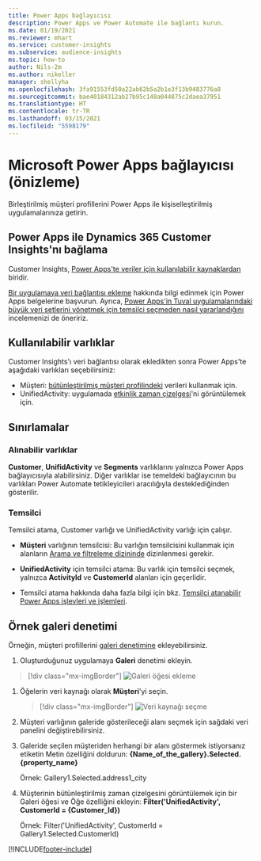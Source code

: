 ```yaml
---
title: Power Apps bağlayıcısı
description: Power Apps ve Power Automate ile bağlantı kurun.
ms.date: 01/19/2021
ms.reviewer: mhart
ms.service: customer-insights
ms.subservice: audience-insights
ms.topic: how-to
author: Nils-2m
ms.author: nikeller
manager: shellyha
ms.openlocfilehash: 3fa91553fd50a22ab62b5a2b1e3f13b9483776a8
ms.sourcegitcommit: bae40184312ab27b95c140a044875c2daea37951
ms.translationtype: HT
ms.contentlocale: tr-TR
ms.lasthandoff: 03/15/2021
ms.locfileid: "5598179"
---
```

# <a name="microsoft-power-apps-connector-preview"></a>Microsoft Power Apps bağlayıcısı (önizleme)

Birleştirilmiş müşteri profillerini Power Apps ile kişiselleştirilmiş uygulamalarınıza getirin.

## <a name="connect-power-apps-and-dynamics-365-customer-insights"></a>Power Apps ile Dynamics 365 Customer Insights'nı bağlama

Customer Insights, [Power Apps'te veriler için kullanılabilir kaynaklardan](/powerapps/maker/canvas-apps/working-with-data-sources) biridir.

[Bir uygulamaya veri bağlantısı ekleme](/powerapps/maker/canvas-apps/add-data-connection) hakkında bilgi edinmek için Power Apps belgelerine başvurun. Ayrıca, [Power Apps'in Tuval uygulamalarındaki büyük veri setlerini yönetmek için temsilci seçmeden nasıl yararlandığını](/powerapps/maker/canvas-apps/delegation-overview) incelemenizi de öneririz.

## <a name="available-entities"></a>Kullanılabilir varlıklar

Customer Insights'ı veri bağlantısı olarak ekledikten sonra Power Apps'te aşağıdaki varlıkları seçebilirsiniz:

- Müşteri: [bütünleştirilmiş müşteri profilindeki](customer-profiles.md) verileri kullanmak için.
- UnifiedActivity: uygulamada [etkinlik zaman çizelgesi](activities.md)'ni görüntülemek için.

## <a name="limitations"></a>Sınırlamalar

### <a name="retrievable-entities"></a>Alınabilir varlıklar

**Customer**, **UnifidActivity** ve **Segments** varlıklarını yalnızca Power Apps bağlayıcısıyla alabilirsiniz. Diğer varlıklar ise temeldeki bağlayıcının bu varlıkları Power Automate tetikleyicileri aracılığıyla desteklediğinden gösterilir.  

### <a name="delegation"></a>Temsilci

Temsilci atama, Customer varlığı ve UnifiedActivity varlığı için çalışır. 

- **Müşteri** varlığının temsilcisi: Bu varlığın temsilcisini kullanmak için alanların [Arama ve filtreleme dizininde](search-filter-index.md) dizinlenmesi gerekir.  

- **UnifiedActivity** için temsilci atama: Bu varlık için temsilci seçmek, yalnızca **ActivityId** ve **CustomerId** alanları için geçerlidir.  

- Temsilci atama hakkında daha fazla bilgi için bkz. [Temsilci atanabilir Power Apps işlevleri ve işlemleri](/connectors/commondataservice/#power-apps-delegable-functions-and-operations-for-the-cds-for-apps). 

## <a name="example-gallery-control"></a>Örnek galeri denetimi

Örneğin, müşteri profillerini [galeri denetimine](/powerapps/maker/canvas-apps/add-gallery) ekleyebilirsiniz.

1. Oluşturduğunuz uygulamaya **Galeri** denetimi ekleyin.

> [!div class="mx-imgBorder"]
> ![Galeri öğesi ekleme](media/connector-powerapps9.png "Galeri öğesi ekleme")

1. Öğelerin veri kaynağı olarak **Müşteri**'yi seçin.

    > [!div class="mx-imgBorder"]
    > ![Veri kaynağı seçme](media/choose-datasource-powerapps.png "Veri kaynağı seçme")

1. Müşteri varlığının galeride gösterileceği alanı seçmek için sağdaki veri panelini değiştirebilirsiniz.

1. Galeride seçilen müşteriden herhangi bir alanı göstermek istiyorsanız etiketin Metin özelliğini doldurun: **{Name_of_the_gallery}.Selected.{property_name}**

    Örnek: Gallery1.Selected.address1_city

1. Müşterinin bütünleştirilmiş zaman çizelgesini görüntülemek için bir Galeri öğesi ve Öğe özelliğini ekleyin: **Filter('UnifiedActivity', CustomerId = {Customer_Id})**

    Örnek: Filter('UnifiedActivity', CustomerId = Gallery1.Selected.CustomerId)


[!INCLUDE[footer-include](../includes/footer-banner.md)]